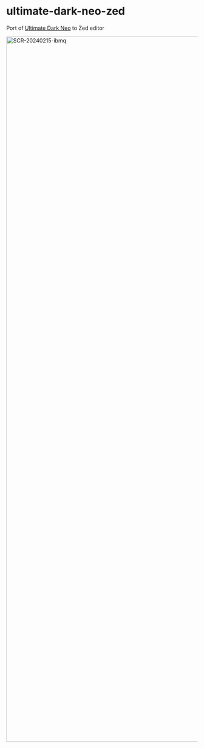# ultimate-dark-neo-zed
Port of [Ultimate Dark Neo](https://github.com/rubjo/ultimate-dark-neo) to Zed editor

<img width="1859" alt="SCR-20240215-ibmq" src="https://github.com/rubjo/ultimate-dark-neo-zed/assets/42270947/ef033173-f266-4eab-9fe0-f13fadd0a28d">
